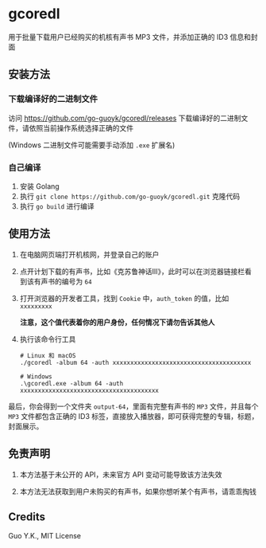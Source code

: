 # gcoredl

用于批量下载用户已经购买的机核有声书 MP3 文件，并添加正确的 ID3 信息和封面

## 安装方法

### 下载编译好的二进制文件

访问 https://github.com/go-guoyk/gcoredl/releases 下载编译好的二进制文件，请依照当前操作系统选择正确的文件

(Windows 二进制文件可能需要手动添加 `.exe` 扩展名)

### 自己编译

1. 安装 Golang
2. 执行 `git clone https://github.com/go-guoyk/gcoredl.git` 克隆代码
3. 执行 `go build` 进行编译

## 使用方法

1. 在电脑网页端打开机核网，并登录自己的账户
2. 点开计划下载的有声书，比如《克苏鲁神话III》，此时可以在浏览器链接栏看到该有声书的编号为 `64`
3. 打开浏览器的开发者工具，找到 `Cookie` 中，`auth_token` 的值，比如 `xxxxxxxxx`

   **注意，这个值代表着你的用户身份，任何情况下请勿告诉其他人**
   
4. 执行该命令行工具

   ```shell
   # Linux 和 macOS
   ./gcoredl -album 64 -auth xxxxxxxxxxxxxxxxxxxxxxxxxxxxxxxxxxxxxxx
   
   # Windows
   .\gcoredl.exe -album 64 -auth xxxxxxxxxxxxxxxxxxxxxxxxxxxxxxxxxxxxxxx
   ```

最后，你会得到一个文件夹 `output-64`，里面有完整有声书的 `MP3` 文件，并且每个 `MP3` 文件都包含正确的 ID3 标签，直接放入播放器，即可获得完整的专辑，标题，封面展示。

## 免责声明

1. 本方法基于未公开的 API，未来官方 API 变动可能导致该方法失效

2. 本方法无法获取到用户未购买的有声书，如果你想听某个有声书，请乖乖掏钱

## Credits

Guo Y.K., MIT License
